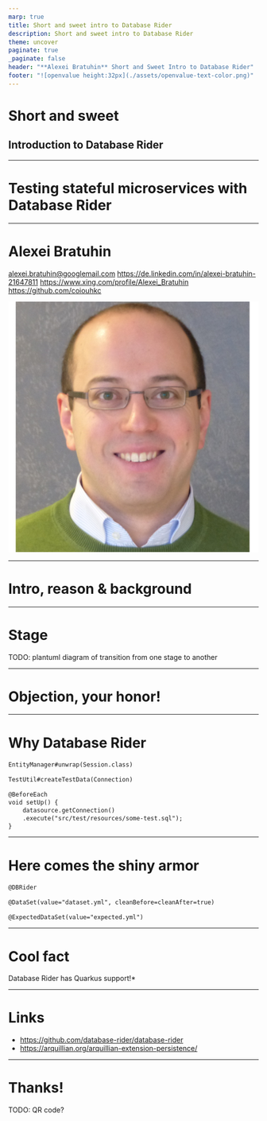 ```yaml
---
marp: true
title: Short and sweet intro to Database Rider
description: Short and sweet intro to Database Rider
theme: uncover
paginate: true
_paginate: false
header: "**Alexei Bratuhin** Short and Sweet Intro to Database Rider"
footer: "![openvalue height:32px](./assets/openvalue-text-color.png)"
---
```


# Short and sweet

## Introduction to Database Rider

---

# Testing stateful microservices with Database Rider

---


# Alexei Bratuhin

alexei.bratuhin@googlemail.com
https://de.linkedin.com/in/alexei-bratuhin-21647811
https://www.xing.com/profile/Alexei_Bratuhin
https://github.com/coiouhkc

![bg right:30% height:256px](./assets/alexei-bratuhin.jpg)

---

# Intro, reason & background


<!--
Hello and welcome to yet another episode of short and sweet.

Today we're going to talk about testing stateful microservices using Database Rider.

What are microservices - most probably, you already know it, otherwise you wouldn't be here today. Same applies for the question "why we should test microservices".

For sake of simplicity, let's manifest following (very simplified) definition
-->

---

# Stage

<!--

Let's just define a stateful microservice as a kind of black box.

A black box, which has a state (database), some inputs (ingoing interfaces, e.g. requests, messages) and effects.

Those effects can be (either or both) outgoing interfaces (responses, messages) and changes to the database state.

So basically we can think of the stateful microservice as a state machine and that's exactly, what we want to test - given a database state and certain input, we assert expected database state and certain output.

 -->

 TODO: plantuml diagram of transition from one stage to another

---

# Objection, your honor!

<!--
Common objections you might hear trying to test the microservice as a black box might include references to the testing pyramid, hexagonal architecture, etc.

You might be told to use proper mocking techniques, etc

In this case you may ask, how one should otherwise sensibly test complex transactions, JPA listeners, database triggers, etc, and just move along.

Don't let the theory fool you! Don't let anyone prevent you from at least trying it yourself!

TODO: add "get that thing out of my face"?
-->

---

# Why Database Rider

<!--
I hope you have tests in your current project or at least you've seen projects having those tests.

You also might have heard of Arquillian Persistence Extension or have seen it in action.

If not, chances are high, that you've seen following code snippets in some form in your project.
-->


```
EntityManager#unwrap(Session.class)
```

```
TestUtil#createTestData(Connection)
```

```
@BeforeEach
void setUp() {
    datasource.getConnection()
    .execute("src/test/resources/some-test.sql");
}
```

---

# Here comes the shiny armor

```
@DBRider
```

```
@DataSet(value="dataset.yml", cleanBefore=cleanAfter=true)
```

```
@ExpectedDataSet(value="expected.yml")
```

---

# Cool fact

<!--
I am a fan of Quarkus and I like to point out cool features/integrations related to it
-->

Database Rider has Quarkus support!*

---

# Links

* https://github.com/database-rider/database-rider
* https://arquillian.org/arquillian-extension-persistence/

---

# Thanks!

TODO: QR code?